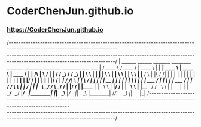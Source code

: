 # CoderChenJun.github.io
### https://CoderChenJun.github.io


 /---------------------------------------------------------------------------------------------------------------------------\
 \---------------------------------------------------------------------------------------------------------------------------/
 |      ______     ______    _______     ________   _______    _______     _______    ________                ___    ___
 |     / ____ \   / ____ \  |  ____ \   |  ______| |  ____ \  |  ____ \   |  ____ \  |  ______|      /\      |   \  /   |
 |    / /    \_\ / /    \_\ | |    \ \  | |______  | |    \ \ | |    \ \  | |    \ \ | |______      /  \     | |\ \/ /| |
 |    | |        | |    | | | |     | | |  ______| | |____/ / | |     | | | |____/ / |  ______|    / /\ \    | | \  / | |
 |    | |     __ | |    | | | |     | | | |        |  ___  /  | |     | | |  ___  /  | |          / /  \ \   | |  \/  | |
 |    \ \____/ / \ \____/ / | |____/ /  | |______  | |   \ \  | |____/ /  | |   \ \  | |______   / /    \ \  | |      | |
 |     \______/   \______/  |_______/   |________| |_|    \_\ |_______/   |_|    \_\ |________| /_/      \_\ |_|      |_|
 /---------------------------------------------------------------------------------------------------------------------------\
 \---------------------------------------------------------------------------------------------------------------------------/
